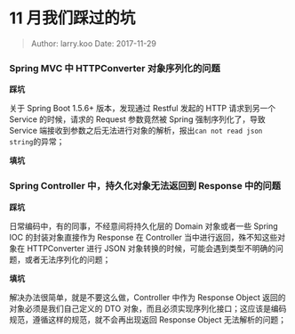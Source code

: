 11 月我们踩过的坑
===

> Author: larry.koo  Date: 2017-11-29

### Spring MVC 中 HTTPConverter 对象序列化的问题

**踩坑**

关于 Spring Boot 1.5.6+ 版本，发现通过 Restful 发起的 HTTP 请求到另一个 Service 的时候，请求的 Request 参数竟然被 Spring 强制序列化了，导致 Service 端接收到参数之后无法进行对象的解析，报出`can not read json string`的异常；


**填坑**


### Spring Controller 中，持久化对象无法返回到 Response 中的问题

**踩坑**

日常编码中，有的同事，不经意间将持久化层的 Domain 对象或者一些 Spring IOC 的封装对象直接作为 Response 在 Controller 当中进行返回，殊不知这些对象在 HTTPConverter 进行 JSON 对象转换的时候，可能会遇到类型不明确的问题，或者无法序列化的问题；

**填坑**

解决办法很简单，就是不要这么做，Controller 中作为 Response Object 返回的对象必须是我们自己定义的 DTO 对象，而且必须实现序列化接口；这应该是编码规范，遵循这样的规范，就不会再出现返回 Response Object 无法解析的问题；

